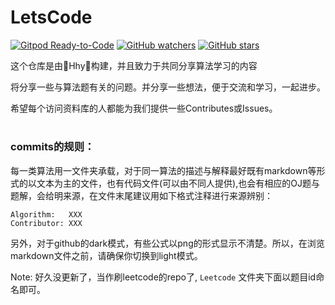 # LetsCode
[![Gitpod Ready-to-Code](https://img.shields.io/badge/Gitpod-Ready--to--Code-brightgreen?logo=gitpod&style=flat-square)](https://gitpod.io/#https://github.com/hhy-huang/Letscode)
[![GitHub watchers](https://img.shields.io/github/watchers/hhy-huang/LetsCode.svg?style=social&label=Watch)](https://github.com/hhy-huang/LetsCode)
[![GitHub stars](https://img.shields.io/github/stars/hhy-huang/LetsCode.svg?style=social&label=Stars)](https://github.com/hhy-huang/LetsCode)

这个仓库是由🌟Hhy🌟构建，并且致力于共同分享算法学习的内容

将分享一些与算法题有关的问题。并分享一些想法，便于交流和学习，一起进步。

希望每个访问资料库的人都能为我们提供一些Contributes或Issues。

#

### commits的规则：

每一类算法用一文件夹承载，对于同一算法的描述与解释最好既有markdown等形式的以文本为主的文件，也有代码文件(可以由不同人提供),也会有相应的OJ题与题解，会给明来源，在文件末尾建议用如下格式注释进行来源辨别：

```
Algorithm:   XXX
Contributor: XXX
```
另外，对于github的dark模式，有些公式以png的形式显示不清楚。所以，在浏览markdown文件之前，请确保你切换到light模式。

Note: 好久没更新了，当作刷leetcode的repo了, `Leetcode` 文件夹下面以题目id命名即可。
